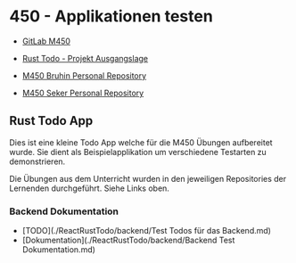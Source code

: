 # 450 - Applikationen testen

- [GitLab M450](https://gitlab.com/ch-tbz-it/Stud/m450/m450)

- [Rust Todo - Projekt Ausgangslage](https://github.com/Ezpcy/ReactRustTodo)

- [M450 Bruhin Personal Repository](https://github.com/R06NV4LDR/M450---Applikationen-testen_RB)
- [M450 Seker Personal Repository](https://github.com/Ezpcy/450-Applikationen-testen)

## Rust Todo App

Dies ist eine kleine Todo App welche für die M450 Übungen aufbereitet wurde. Sie dient als Beispielapplikation um
verschiedene Testarten zu demonstrieren.

Die Übungen aus dem Unterricht wurden in den jeweiligen Repositories der Lernenden durchgeführt. Siehe Links oben.

### Backend Dokumentation

- [TODO](./ReactRustTodo/backend/Test Todos für das Backend.md)
- [Dokumentation](./ReactRustTodo/backend/Backend Test Dokumentation.md)
